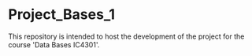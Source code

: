# Project_Bases_1
This repository is intended to host the development of the project for the course 'Data Bases IC4301'.
